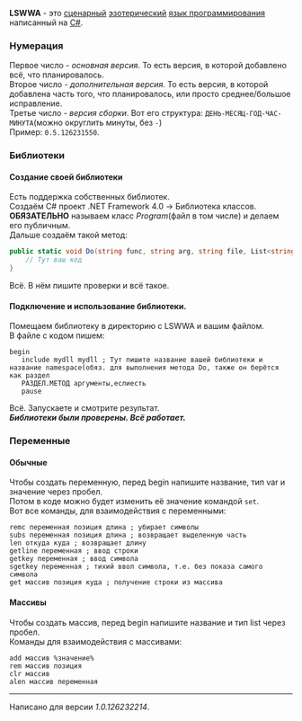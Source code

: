**LSWWA** - это [сценарный](https://ru.wikipedia.org/wiki/%D0%A1%D1%86%D0%B5%D0%BD%D0%B0%D1%80%D0%BD%D1%8B%D0%B9_%D1%8F%D0%B7%D1%8B%D0%BA) [эзотерический](https://ru.wikipedia.org/wiki/%D0%AD%D0%B7%D0%BE%D1%82%D0%B5%D1%80%D0%B8%D1%87%D0%B5%D1%81%D0%BA%D0%B8%D0%B9_%D1%8F%D0%B7%D1%8B%D0%BA_%D0%BF%D1%80%D0%BE%D0%B3%D1%80%D0%B0%D0%BC%D0%BC%D0%B8%D1%80%D0%BE%D0%B2%D0%B0%D0%BD%D0%B8%D1%8F) [язык программирования](https://ru.wikipedia.org/wiki/%D0%AF%D0%B7%D1%8B%D0%BA_%D0%BF%D1%80%D0%BE%D0%B3%D1%80%D0%B0%D0%BC%D0%BC%D0%B8%D1%80%D0%BE%D0%B2%D0%B0%D0%BD%D0%B8%D1%8F) написанный на [C#](https://ru.wikipedia.org/wiki/C_Sharp).  
### Нумерация
Первое число - _основная версия_. То есть версия, в которой добавлено всё, что планировалось.  
Второе число - _дополнительная версия_. То есть версия, в которой добавлена часть того, что планировалось, или просто среднее/большое исправление.  
Третье число - _версия сборки_. Вот его структура: ``ДЕНЬ-МЕСЯЦ-ГОД-ЧАС-МИНУТА``(можно округлить минуты, без ``-``)  
Пример: ``0.5.126231550``.  
### Библиотеки
#### Создание своей библиотеки
Есть поддержка собственных библиотек.  
Создаём C# проект .NET Framework 4.0 -> Библиотека классов.  
**ОБЯЗАТЕЛЬНО** называем класс _Program_(файл в том числе) и делаем его публичным.  
Дальше создаём такой метод:  
```cs
public static void Do(string func, string arg, string file, List<string> code, Dictionary<string, string> vars, int index, string version) {
    // Тут ваш код
}
```
Всё. В нём пишите проверки и всё такое.  
#### Подключение и использование библиотеки.
Помещаем библиотеку в директорию с LSWWA и вашим файлом.  
В файле с кодом пишем:  
```
begin
   include mydll mydll ; Тут пишите название вашей библиотеки и название namespace(обяз. для выполнения метода Do, также он берётся как раздел
   РАЗДЕЛ.МЕТОД аргументы,еслиесть
   pause
```
Всё. Запускаете и смотрите результат.    
***Библиотеки были проверены. Всё работает.***
### Переменные
#### Обычные
Чтобы создать переменную, перед begin напишите название, тип var и значение через пробел.  
Потом в коде можно будет изменить её значение командой ``set``.  
Вот все команды, для взаимодействия с переменными:
```
remc переменная позиция длина ; убирает символы
subs переменная позиция длина ; возвращает выделенную часть
len откуда куда ; возвращает длину
getline переменная ; ввод строки
getkey переменная ; ввод символа
sgetkey переменная ; тихий ввол символа, т.е. без показа самого символа
get массив позиция куда ; получение строки из массива
```
#### Массивы
Чтобы создать массив, перед begin напишите название и тип list через пробел.  
Команды для взаимодействия с массивами:
```
add массив %значение%
rem массив позиция
clr массив
alen массив переменная
```

***

Написано для версии _1.0.126232214_.
